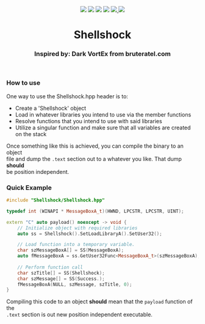 <p align="center">
  <img src="https://img.shields.io/badge/Windows--x86__64-supported-green">
  <img src="https://img.shields.io/badge/Windows--x86-unsupported-red">
  <img src="https://img.shields.io/badge/Linux--x86__64-unsupported-red">
  <img src="https://img.shields.io/badge/Linux--x86-unsupported-red">
  <a href="https://mit-license.org/">
    <img src="https://img.shields.io/github/license/0xvpr/vpr-shell-shock?style=flat-square">
  </a>
  <a href="https://github.com/0xvpr/vpr-shell-shock/commits/master">
    <img src="https://img.shields.io/github/last-commit/0xvpr/vpr-shell-shock?style=flat-square">
  </a>
  <br>
  <h1 align="center">Shellshock</h1>
  <h3 align="center">Inspired by: Dark VortEx from bruteratel.com</h3>
  <br>
</p>

### How to use
One way to use the Shellshock.hpp header is to:
- Create a 'Shellshock' object
- Load in whatever libraries you intend to use via the member functions
- Resolve functions that you intend to use with said libraries
- Utilize a singular function and make sure that all variables are created  
  on the stack

Once something like this is achieved, you can compile the binary to an object  
file and dump the `.text` section out to a whatever you like. That dump **should**  
be position independent.

### Quick Example
```cpp
#include "Shellshock/Shellshock.hpp"

typedef int (WINAPI * MessageBoxA_t)(HWND, LPCSTR, LPCSTR, UINT);

extern "C" auto payload() noexcept -> void {
    // Initialize object with required libraries
    auto ss = Shellshock().SetLoadLibraryA().SetUser32();

    // Load function into a temporary variable.
    char szMessageBoxA[] = SS(MessageBoxA);
    auto fMessageBoxA = ss.GetUser32Func<MessageBoxA_t>(szMessageBoxA);
    
    // Perform function call
    char szTitle[] = SS(Shellshock);
    char szMessage[] = SS(Success.);
    fMessageBoxA(NULL, szMessage, szTitle, 0);
}
```

Compiling this code to an object **should** mean that the `payload` function of the  
`.text` section is out new position independent executable.
